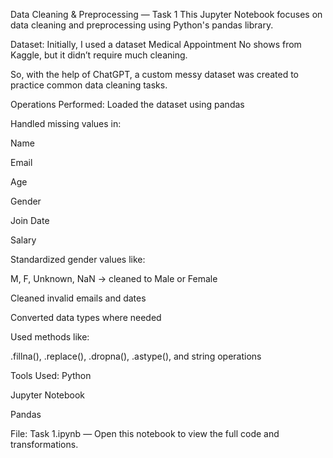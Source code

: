 Data Cleaning & Preprocessing — Task 1
This Jupyter Notebook focuses on data cleaning and preprocessing using Python's pandas library.

Dataset:
Initially, I used a dataset Medical Appointment No shows from Kaggle, but it didn’t require much cleaning.

So, with the help of ChatGPT, a custom messy dataset was created to practice common data cleaning tasks.

 Operations Performed:
Loaded the dataset using pandas

Handled missing values in:

Name

Email

Age

Gender

Join Date

Salary

Standardized gender values like:

M, F, Unknown, NaN → cleaned to Male or Female

Cleaned invalid emails and dates

Converted data types where needed

Used methods like:

.fillna(), .replace(), .dropna(), .astype(), and string operations

Tools Used:
Python

Jupyter Notebook

Pandas

 File:
Task 1.ipynb — Open this notebook to view the full code and transformations.
